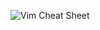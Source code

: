 ![Vim Cheat Sheet](https://user-images.githubusercontent.com/111068556/221405035-72b817b4-b6f4-4a30-9147-cb798901d69a.jpg)
